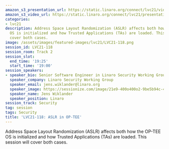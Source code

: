```yaml
---
amazon_s3_presentation_url: https://static.linaro.org/connect/lvc21/videos/lvc21-118.mp4
amazon_s3_video_url: https://static.linaro.org/connect/lvc21/presentations/lvc21-118.pdf
categories:
- lvc21
description: Address Space Layout Randomization (ASLR) affects both how the OP-TEE
  OS is initialized and how Trusted Applications (TAs) are loaded. This session will
  cover both cases.
image: /assets/images/featured-images/lvc21/LVC21-118.png
session_id: LVC21-118
session_room: Track 2
session_slot:
  end_time: '19:25'
  start_time: '19:00'
session_speakers:
- speaker_bio: Senior Software Engineer in Linaro Security Working Group
  speaker_company: Linaro Security Working Group
  speaker_email: jens.wiklander@linaro.org
  speaker_image: https://sessionize.com/image/21e9-400o400o2-9be5b94c-4e39-456b-812a-62a89839cce8.jpg
  speaker_name: Jens Wiklander
  speaker_position: Linaro
session_track: Security
tag: session
tags: Security
title: 'LVC21-118: ASLR in OP-TEE'
---
```


Address Space Layout Randomization (ASLR) affects both how the OP-TEE OS is initialized and how Trusted Applications (TAs) are loaded. This session will cover both cases.